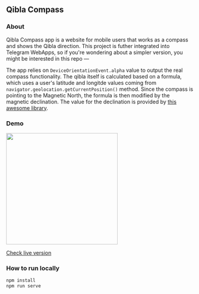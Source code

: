 ## Qibla Compass

### About
Qibla Compass app is a website for mobile users that works as a compass and shows the Qibla direction. 
This project is futher integrated into Telegram WebApps, so if you're wondering about a simpler version, you might be interested in this repo — 

The app relies on `DeviceOrientationEvent.alpha` value to output the real compass functionality. The qibla itself is calculated based on a formula, which uses 
a user's latitude and longitde values coming from `navigator.geolocation.getCurrentPosition()` method. Since the compass is pointing to the Magnetic North, the formula is
then modified by the magnetic declination. The value for the declination is provided by [this awesome library](https://github.com/naturalatlas/geomagnetism).

### Demo
<img src="http://dl3.joxi.net/drive/2023/01/23/0050/3554/3292642/42/25665dad35.jpg" width="300" />

[Check live version](https://curious-sfogliatella-3f6a36.netlify.app/)

### How to run locally
```sh
npm install
npm run serve
